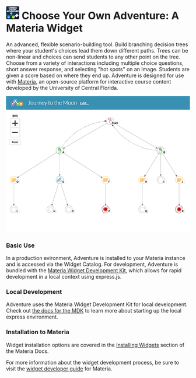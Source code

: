 <h1>
    <img src="src/_icons/icon-60.png" width="36px"/>
    Choose Your Own Adventure: A Materia Widget
</h1>

An advanced, flexible scenario-building tool. Build branching decision trees where your student's choices lead them down different paths. Trees can be non-linear and choices can send students to any other point on the tree. Choose from a variety of interactions including multiple choice questions, short answer response, and selecting "hot spots" on an image. Students are given a score based on where they end up. Adventure is designed for use with [Materia](https://github.com/ucfopen/Materia), an open-source platform for interactive course content developed by the University of Central Florida.

![Adventure Player](src/_screen-shots/3.png)

### Basic Use

In a production evironment, Adventure is installed to your Materia instance and is accessed via the Widget Catalog. For development, Adventure is bundled with the [Materia Widget Development Kit](https://github.com/ucfopen/Materia-Widget-Dev-Kit), which allows for rapid development in a local context using express.js.

### Local Development

Adventure uses the Materia Widget Development Kit for local development. Check out [the docs for the MDK](https://ucfopen.github.io/Materia-Docs/develop/materia-widget-development-kit.html) to learn more about starting up the local express environment.

### Installation to Materia

Widget installation options are covered in the [Installing Widgets](https://ucfopen.github.io/Materia-Docs/admin/installing-widgets.html) section of the Materia Docs.

For more information about the widget development process, be sure to visit the [widget developer guide](https://ucfopen.github.io/Materia-Docs/develop/widget-developer-guide.html) for Materia.